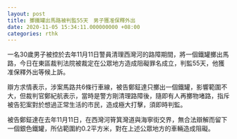 ```yaml
---
layout: post
title: 擲鐵罐出馬路被判監55天　男子獲准保釋外出
date: 2020-11-05 15:34:11.000000000 +08:00
categories: rthk
---
```


一名30歲男子被控於去年11月11日警員清理西灣河的路障期間，將一個鐵罐擲出馬路，今日在東區裁判法院被裁定在公眾地方造成阻礙罪名成立，判監55天，他獲准保釋外出等候上訴。

辯方求情表示，涉案馬路共6條行車線，被告鄭鉦達只擲出一個鐵罐，影響範圍不大，但裁判官鄭紀航表示，當時是警方剛清理路障後，隨即有人再擲物堵路，指斥被告犯案對於想過正常生活的市民，造成極大打擊，須即時判監。

被告鄭鉦達在去年11月11日，在西灣河筲箕灣道與海寧街交界，無合法辯解而留下一個銀色鐵罐，所佔範圍約0.2平方米，對在上述公眾地方的車輛造成阻礙。
